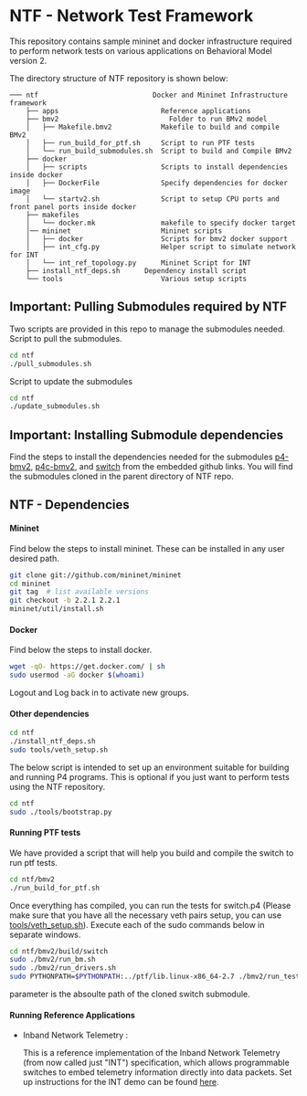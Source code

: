 NTF - Network Test Framework
===

This repository contains sample mininet and docker infrastructure required to perform network tests on various applications on Behavioral Model version 2.

The directory structure of NTF repository is shown below:

    ─── ntf	                           Docker and Mininet Infrastructure framework
        ├── apps                         Reference applications
        ├── bmv2			               Folder to run BMv2 model
        │   ├── Makefile.bmv2		     Makefile to build and compile BMv2
        │   ├── run_build_for_ptf.sh     Script to run PTF tests
        │   └── run_build_submodules.sh  Script to build and Compile BMv2
        ├── docker
        │   ├── scripts                  Scripts to install dependencies inside docker
        │   ├── DockerFile               Specify dependencies for docker image
        │   └── startv2.sh               Script to setup CPU ports and front panel ports inside docker
        ├── makefiles
        │   └── docker.mk                makefile to specify docker target
        │── mininet                      Mininet scripts
        │   ├── docker                   Scripts for bmv2 docker support
        │   ├── int_cfg.py		         Helper script to simulate network for INT                   
        │   └── int_ref_topology.py      Mininet Script for INT 
        ├── install_ntf_deps.sh		 Dependency install script
        └── tools                        Various setup scripts


## Important: Pulling Submodules required by NTF
Two scripts are provided in this repo to manage the submodules needed.
Script to pull the submodules.
```sh
cd ntf
./pull_submodules.sh
```
Script to update the submodules
```sh
cd ntf
./update_submodules.sh
```

## Important: Installing Submodule dependencies
Find the steps to install the dependencies needed for the submodules [p4-bmv2], [p4c-bmv2], and [switch] from the embedded github links. You will find the submodules cloned in the parent directory of NTF repo. 

## NTF - Dependencies


#### Mininet
Find below the steps to install mininet. These can be installed in any user desired path.
```sh
git clone git://github.com/mininet/mininet
cd mininet
git tag  # list available versions
git checkout -b 2.2.1 2.2.1
mininet/util/install.sh
```
#### Docker
Find below the steps to install docker.
```sh
wget -qO- https://get.docker.com/ | sh
sudo usermod -aG docker $(whoami)
```
Logout and Log back in to activate new groups.

#### Other dependencies
```sh
cd ntf
./install_ntf_deps.sh
sudo tools/veth_setup.sh
```
The below script is intended to set up an environment suitable for building and running P4 programs. This is optional if you just want to perform tests using the NTF repository.
```sh
cd ntf
sudo ./tools/bootstrap.py
```



#### Running PTF tests
We have provided a script that will help you build and compile the switch to run ptf tests.
```sh
cd ntf/bmv2
./run_build_for_ptf.sh
```

Once everything has compiled, you can run the tests for switch.p4 (Please make sure that you have all the necessary veth pairs setup, you can use [tools/veth_setup.sh]). Execute each of the sudo commands below in separate windows.

```sh
cd ntf/bmv2/build/switch
sudo ./bmv2/run_bm.sh
sudo ./bmv2/run_drivers.sh
sudo PYTHONPATH=$PYTHONPATH:../ptf/lib.linux-x86_64-2.7 ./bmv2/run_tests.sh --test-dir <SWITCH>/tests/ptf-tests/api-tests
```
**<SWITCH>** parameter is the absoulte path of the cloned switch submodule.

#### Running Reference Applications
* Inband Network Telemetry : 

	This is a reference implementation of the Inband Network Telemetry (from now called just "INT") specification, which allows programmable switches to embed telemetry information directly into data packets. Set up instructions for the INT demo can be found [here].

   [switch]: <https://github.com/p4lang/switch.git>
   [p4-bmv2]: <https://github.com/p4lang/behavioral-model.git>
   [p4c-bmv2]: <https://github.com/p4lang/p4c-bm.git>
   [tools/veth_setup.sh]: <https://github.com/p4lang/ntf/blob/master/tools/veth_setup.sh>
   [here]: <https://github.com/p4lang/ntf/tree/master/apps/int> 
